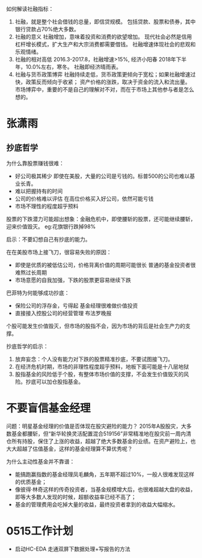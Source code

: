 

如何解读社融指标：

1. 社融，就是整个社会借钱的总量，即信贷规模。
包括贷款、股票和债券，其中银行贷款占70%绝大多数。
2. 社融的意义
社融增加，意味着投资和消费的欲望增加。
现代社会必然是信用杠杆增长模式，扩大生产和大宗消费都需要借钱。
社融增速体现社会的悲观和乐观情绪。
3. 社融的相对高低
2016.3-2017.8，社融增速>15%, 经济小阳春
2018年下半年，10.0%左右，寒冬。
社融即经济晴雨表。
4. 社融与货币政策博弈
社融持续走低，货币政策更倾向于宽松；如果社融增速过快，政策反而倾向于收紧；
资产价格的涨跌，取决于资金的流入和流出量。
市场博弈中，重要的不是自己的理解对不对，而在于市场上其他参与者是怎么想的。



# 张潇雨

## 抄底哲学

为什么靠股票赚钱很难：

- 好公司极其稀少
即使在美股，大量的公司是亏钱的。标普500的公司也难以基业长青。
- 难以把握持有的时间
- 公司的价格难以评估
在高位价格买入好公司，依然可能亏钱
- 市场不理性的程度超乎预料


股票的下跌潜力可能超出想象：金融危机中，即使腰斩的股票，还可能继续腰斩，迎来价值毁灭。
eg:花旗银行跌掉98% 

启示：不要幻想自己有抄底的能力。

在在美股市场上接飞刀，很容易失败的原因：

- 即使是优质的被低估公司，价格背离价值的周期可能很长
普通的基金投资者很难熬过长周期
- 市场意愿的自我加强，下跌的股票更容易继续下跌

巴菲特为何能够成功抄底：

- 保险公司的浮存金，亏得起
基金经理很难做价值投资
- 直接接入控股公司的经营管理
布法罗晚报

个股可能发生价值毁灭，但市场的股指不会，因为市场的背后是社会生产力的支撑。

抄底哲学的启示：

1. 放弃妄念：个人没有能力对下跌的股票精准抄底，不要试图接飞刀。
2. 在经济危机时期，市场的非理性程度超乎预料，地板下面可能是十八层地狱
3. 股指基金的风险低于个股，有整体市场价值的支撑，不会发生价值毁灭的风险。抄底可以加仓股指基金。


# 不要盲信基金经理


问题：明星基金经理的价值是否体现在股灾避险的能力？
2015年A股股灾，大多数基金都腰斩，但“新华轮换灵活配置混合519156”非常精准地在股灾前一周内清仓所有持股，保住了上涨的收益，超越了绝大多数基金的业绩。在资产避险上，也大大超越了估值基金，这样的基金经理算不算优秀呢？


为什么主动性基金并不靠谱：

- 能搞跑赢指数的基金经理凤毛麟角，五年期不超过10%，一般人很难发现这样的优质基金；
- 像彼得·林奇这样的传奇投资者，当基金规模增大后，也很难超越大盘的收益，即等大多数人发现的时候，超额收益率已经不高了；
- 基金的管理费用会吃掉大量的收益，最终投资者拿到的收益大幅缩水。





# 0515工作计划

- 启动HC-EDA
走通双屏下数据处理+写报告的方法











